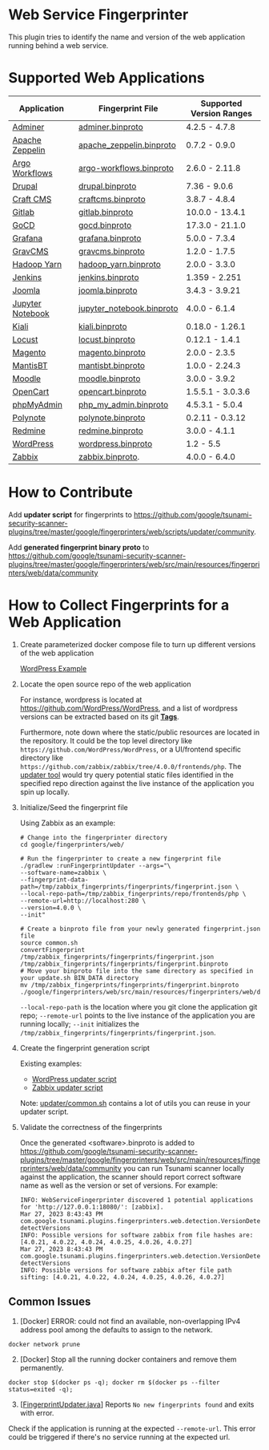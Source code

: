 # Web Service Fingerprinter

This plugin tries to identify the name and version of the web application
running behind a web service.

# Supported Web Applications

Application                                                                                  | Fingerprint File                                                                                                                                                                                   | Supported Version Ranges
-------------------------------------------------------------------------------------------- | -------------------------------------------------------------------------------------------------------------------------------------------------------------------------------------------------- | ------------------------
[Adminer](https://www.adminer.org/)                                                          | [adminer.binproto](https://github.com/google/tsunami-security-scanner-plugins/blob/master/google/fingerprinters/web/src/main/resources/fingerprinters/web/data/adminer.binproto)                   | 4.2.5 - 4.7.8
[Apache Zeppelin](https://zeppelin.apache.org/)                                              | [apache_zeppelin.binproto](https://github.com/google/tsunami-security-scanner-plugins/blob/master/google/fingerprinters/web/src/main/resources/fingerprinters/web/data/apache_zeppelin.binproto)   | 0.7.2 - 0.9.0
[Argo Workflows](https://argoproj.github.io/projects/argo)                                   | [argo-workflows.binproto](https://github.com/google/tsunami-security-scanner-plugins/blob/master/google/fingerprinters/web/src/main/resources/fingerprinters/web/data/argo-workflows.binproto)     | 2.6.0 - 2.11.8
[Drupal](https://www.drupal.org/)                                                            | [drupal.binproto](https://github.com/google/tsunami-security-scanner-plugins/blob/master/google/fingerprinters/web/src/main/resources/fingerprinters/web/data/drupal.binproto)                     | 7.36 - 9.0.6
[Craft CMS](https://craftcms.com/)                                                           | [craftcms.binproto](https://github.com/google/tsunami-security-scanner-plugins/blob/master/google/fingerprinters/web/src/main/resources/fingerprinters/web/data/craftcms.binproto)                 | 3.8.7 - 4.8.4
[Gitlab](https://gitlab.com/gitlab-org/gitlab)                                               | [gitlab.binproto](https://github.com/google/tsunami-security-scanner-plugins/blob/master/google/fingerprinters/web/src/main/resources/fingerprinters/web/data/gitlab.binproto)                     | 10.0.0 - 13.4.1
[GoCD](https://www.gocd.org/)                                                                | [gocd.binproto](https://github.com/google/tsunami-security-scanner-plugins/blob/master/google/fingerprinters/web/src/main/resources/fingerprinters/web/data/gocd.binproto)                         | 17.3.0 - 21.1.0
[Grafana](https://grafana.com/)                                                              | [grafana.binproto](https://github.com/google/tsunami-security-scanner-plugins/blob/master/google/fingerprinters/web/src/main/resources/fingerprinters/web/data/grafana.binproto)                   | 5.0.0 - 7.3.4
[GravCMS](https://getgrav.org/)                                                              | [gravcms.binproto](https://github.com/google/tsunami-security-scanner-plugins/blob/master/google/fingerprinters/web/src/main/resources/fingerprinters/web/data/gravcms.binproto)                   | 1.2.0 - 1.7.5
[Hadoop Yarn](https://hadoop.apache.org/docs/current/hadoop-yarn/hadoop-yarn-site/YARN.html) | [hadoop_yarn.binproto](https://github.com/google/tsunami-security-scanner-plugins/blob/master/google/fingerprinters/web/src/main/resources/fingerprinters/web/data/hadoop_yarn.binproto)           | 2.0.0 - 3.3.0
[Jenkins](https://www.jenkins.io/)                                                           | [jenkins.binproto](https://github.com/google/tsunami-security-scanner-plugins/blob/master/google/fingerprinters/web/src/main/resources/fingerprinters/web/data/jenkins.binproto)                   | 1.359 - 2.251
[Joomla](https://www.joomla.org/)                                                            | [joomla.binproto](https://github.com/google/tsunami-security-scanner-plugins/blob/master/google/fingerprinters/web/src/main/resources/fingerprinters/web/data/joomla.binproto)                     | 3.4.3 - 3.9.21
[Jupyter Notebook](https://jupyter.org/)                                                     | [jupyter_notebook.binproto](https://github.com/google/tsunami-security-scanner-plugins/blob/master/google/fingerprinters/web/src/main/resources/fingerprinters/web/data/jupyter_notebook.binproto) | 4.0.0 - 6.1.4
[Kiali](https://kiali.io/)                                                                   | [kiali.binproto](https://github.com/google/tsunami-security-scanner-plugins/blob/master/google/fingerprinters/web/src/main/resources/fingerprinters/web/data/kiali.binproto)                       | 0.18.0 - 1.26.1
[Locust](https://locust.io/)                                                                 | [locust.binproto](https://github.com/google/tsunami-security-scanner-plugins/blob/master/google/fingerprinters/web/src/main/resources/fingerprinters/web/data/locust.binproto)                     | 0.12.1 - 1.4.1
[Magento](https://magento.com/)                                                              | [magento.binproto](https://github.com/google/tsunami-security-scanner-plugins/blob/master/google/fingerprinters/web/src/main/resources/fingerprinters/web/data/magento.binproto)                   | 2.0.0 - 2.3.5
[MantisBT](https://www.mantisbt.org/)                                                        | [mantisbt.binproto](https://github.com/google/tsunami-security-scanner-plugins/blob/master/google/fingerprinters/web/src/main/resources/fingerprinters/web/data/mantisbt.binproto)                 | 1.0.0 - 2.24.3
[Moodle](https://moodle.org/)                                                                | [moodle.binproto](https://github.com/google/tsunami-security-scanner-plugins/blob/master/google/fingerprinters/web/src/main/resources/fingerprinters/web/data/moodle.binproto)                     | 3.0.0 - 3.9.2
[OpenCart](https://www.opencart.com/)                                                        | [opencart.binproto](https://github.com/google/tsunami-security-scanner-plugins/blob/master/google/fingerprinters/web/src/main/resources/fingerprinters/web/data/opencart.binproto)                 | 1.5.5.1 - 3.0.3.6
[phpMyAdmin](https://www.phpmyadmin.net/)                                                    | [php_my_admin.binproto](https://github.com/google/tsunami-security-scanner-plugins/blob/master/google/fingerprinters/web/src/main/resources/fingerprinters/web/data/php_my_admin.binproto)         | 4.5.3.1 - 5.0.4
[Polynote](https://polynote.org/)                                                            | [polynote.binproto](https://github.com/google/tsunami-security-scanner-plugins/blob/master/google/fingerprinters/web/src/main/resources/fingerprinters/web/data/polynote.binproto)                 | 0.2.11 - 0.3.12
[Redmine](https://www.redmine.org/)                                                          | [redmine.binproto](https://github.com/google/tsunami-security-scanner-plugins/blob/master/google/fingerprinters/web/src/main/resources/fingerprinters/web/data/redmine.binproto)                   | 3.0.0 - 4.1.1
[WordPress](https://wordpress.com/)                                                          | [wordpress.binproto](https://github.com/google/tsunami-security-scanner-plugins/blob/master/google/fingerprinters/web/src/main/resources/fingerprinters/web/data/wordpress.binproto)               | 1.2 - 5.5
[Zabbix](https://www.zabbix.com/)                                                            | [zabbix.binproto](https://github.com/google/tsunami-security-scanner-plugins/blob/master/google/fingerprinters/web/src/main/resources/fingerprinters/web/data/community/zabbix.binproto).          | 4.0.0 - 6.4.0

# How to Contribute

Add **updater script** for fingerprints to https://github.com/google/tsunami-security-scanner-plugins/tree/master/google/fingerprinters/web/scripts/updater/community.

Add **generated fingerprint binary proto** to https://github.com/google/tsunami-security-scanner-plugins/tree/master/google/fingerprinters/web/src/main/resources/fingerprinters/web/data/community

# How to Collect Fingerprints for a Web Application

1.  Create parameterized docker compose file to turn up different versions of
    the web application

    [WordPress Example](https://github.com/google/tsunami-security-scanner-plugins/blob/master/google/fingerprinters/web/scripts/updater/google/wordpress/app/docker-compose.yaml#L16)

1.  Locate the open source repo of the web application

    For instance, wordpress is located at
    https://github.com/WordPress/WordPress, and a list of wordpress versions can
    be extracted based on its git
    [**Tags**](https://git-scm.com/book/en/v2/Git-Basics-Tagging).

    Furthermore, note down where the static/public resources are located in the
    repository. It could be the top level directory like
    `https://github.com/WordPress/WordPress`, or a UI/frontend specific
    directory like `https://github.com/zabbix/zabbix/tree/4.0.0/frontends/php`.
    The
    [updater tool](https://github.com/google/tsunami-security-scanner-plugins/blob/master/google/fingerprinters/web/src/main/java/com/google/tsunami/plugins/fingerprinters/web/tools/FingerprintUpdater.java)
    would try query potential static files identified in the specified repo
    direction against the live instance of the application you spin up locally.

1.  Initialize/Seed the fingerprint file

    Using Zabbix as an example:

    ```
    # Change into the fingerprinter directory
    cd google/fingerprinters/web/

    # Run the fingerprinter to create a new fingerprint file
    ./gradlew :runFingerprintUpdater --args="\
    --software-name=zabbix \
    --fingerprint-data-path=/tmp/zabbix_fingerprints/fingerprints/fingerprint.json \
    --local-repo-path=/tmp/zabbix_fingerprints/repo/frontends/php \
    --remote-url=http://localhost:280 \
    --version=4.0.0 \
    --init"

    # Create a binproto file from your newly generated fingerprint.json file
    source common.sh
    convertFingerprint /tmp/zabbix_fingerprints/fingerprints/fingerprint.json /tmp/zabbix_fingerprints/fingerprints/fingerprint.binproto
    # Move your binproto file into the same directory as specified in your update.sh BIN_DATA directory
    mv /tmp/zabbix_fingerprints/fingerprints/fingerprint.binproto ./google/fingerprinters/web/src/main/resources/fingerprinters/web/data/google/zabbix.binproto
    ```

    `--local-repo-path` is the location where you git clone the application git
    repo; `--remote-url` points to the live instance of the application you are
    running locally; `--init` initializes the
    `/tmp/zabbix_fingerprints/fingerprints/fingerprint.json`.

1.  Create the fingerprint generation script

    Existing examples:

    *   [WordPress updater script](https://github.com/google/tsunami-security-scanner-plugins/blob/master/google/fingerprinters/web/scripts/updater/google/wordpress/update.sh)
    *   [Zabbix updater script](https://github.com/google/tsunami-security-scanner-plugins/blob/master/google/fingerprinters/web/scripts/updater/community/zabbix/update.sh)

    Note:
    [updater/common.sh](https://github.com/google/tsunami-security-scanner-plugins/blob/master/google/fingerprinters/web/scripts/updater/common.sh)
    contains a lot of utils you can reuse in your updater script.

1.  Validate the correctness of the fingerprints

    Once the generated \<software\>.binproto is added to
    https://github.com/google/tsunami-security-scanner-plugins/tree/master/google/fingerprinters/web/src/main/resources/fingerprinters/web/data/community
    you can run Tsunami scanner locally against the application, the scanner
    should report correct software name as well as the version or set of
    versions. For example:

    ```
    INFO: WebServiceFingerprinter discovered 1 potential applications for 'http://127.0.0.1:18080/': [zabbix].
    Mar 27, 2023 8:43:43 PM com.google.tsunami.plugins.fingerprinters.web.detection.VersionDetector detectVersions
    INFO: Possible versions for software zabbix from file hashes are: [4.0.21, 4.0.22, 4.0.24, 4.0.25, 4.0.26, 4.0.27]
    Mar 27, 2023 8:43:43 PM com.google.tsunami.plugins.fingerprinters.web.detection.VersionDetector detectVersions
    INFO: Possible versions for software zabbix after file path sifting: [4.0.21, 4.0.22, 4.0.24, 4.0.25, 4.0.26, 4.0.27]
    ```

## Common Issues

1. [Docker] ERROR: could not find an available, non-overlapping IPv4 address pool among the defaults to assign to the network.

  `docker network prune`

2. [Docker] Stop all the running docker containers and remove them permanently.

  `docker stop $(docker ps -q); docker rm $(docker ps --filter status=exited -q);`

3. [[FingerprintUpdater.java](https://github.com/google/tsunami-security-scanner-plugins/blob/master/google/fingerprinters/web/src/main/java/com/google/tsunami/plugins/fingerprinters/web/tools/FingerprintUpdater.java)] Reports `No new fingerprints found` and exits with error.

  Check if the application is running at the expected `--remote-url`. This error could be triggered if there's no service running at the expected url.
